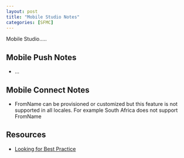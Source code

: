 ```yaml
---
layout: post
title: "Mobile Studio Notes"
categories: [SFMC]
---
```


Mobile Studio.....

## Mobile Push Notes
*   ...

## Mobile Connect Notes
*   FromName can be provisioned or customized but this feature is not supported in all locales. For example South Africa does not support FromName


## Resources
*   [Looking for Best Practice](https://trailhead.salesforce.com/trailblazer-community/feed/0D54V00007H9p00)